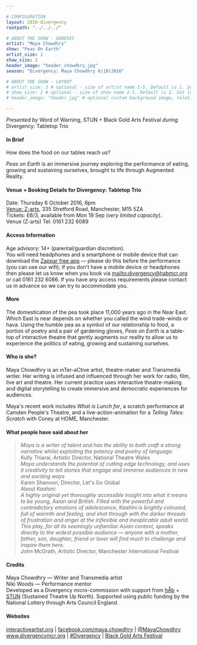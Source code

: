 ```yaml
---

# CONFIGURATION
layout: 2016-divergency
rootpath: "../../../"

# ABOUT THE SHOW - GENERIC
artist: "Maya Chowdhry"
show: "Peas On Earth"
artist_size: 1
show_size: 2
header_image: "header_chowdhry.jpg"
season: "Divergency: Maya Chowdhry 6|10|2016"

# ABOUT THE SHOW - LAYOUT
# artist_size: 1 # optional - size of artist name 1-5. Default is 1. Set longer names to lower values
# show_size: 2 # optional - size of show name 2-5. Default is 2. Set longer names to lower values
# header_image: "header.jpg" # optional custom background image, relative to current page

---
```

*Presented by* Word of Warning, STUN + Black Gold Arts Festival *during* Divergency: Tabletop Trio          
         
#### In Brief                           
How does the food on our tables reach us?       
         
*Peas on Earth* is an immersive journey exploring the performance of eating, growing and sustaining ourselves, brought to life through Augmented Reality.         
         
#### Venue + Booking Details for Divergency: Tabletop Trio    
Date: Thursday 6 October 2016, 6pm         
[Venue: Z-arts](http://www.z-arts.org/about-us/getting-here), 335 Stretford Road, Manchester, M15 5ZA        
Tickets: £6/3, available from Mon 19 Sep (*very limited capacity*).                
Venue (Z-arts) Tel: 0161 232 6089        
             
#### Access Information       
Age advisory: 14+ (parental/guardian discretion).        
You will need headphones and a smartphone or mobile device that can download the <a href="http://www.zappar.com/getzappar/" target="_blank">Zappar free app</a> — please do this before the performance (you can use our wifi); if you don't have a mobile device or headphones then please let us know when you book via <mailto:divergency@habmcr.org> or call 0161 232 6086. If you have any access requirements please contact us in advance so we can try to accommodate you.                  
         
#### More               
The domestication of the pea took place 11,000 years ago in the Near East. Which East is near depends on whether you called the wind trade-winds or hava. Using the humble pea as a symbol of our relationship to food, a portion of poetry and a pair of gardening gloves, *Peas on Earth* is a table-top of interactive theatre that gently augments our reality to allow us to experience the politics of eating, growing and sustaining ourselves.    
            
#### Who is she?  
Maya Chowdhry is an inTer-aCtive artist, theatre-maker and Transmedia writer. Her writing is infused and influenced through her work for radio, film, live art and theatre. Her current practice uses interactive theatre-making and digital storytelling to create immersive and democratic experiences for audiences.          
         
Maya's recent work includes *What is Lunch for*, a scratch performance at Camden People's Theatre, and a live-action-animation for a *Telling Tales: Scratch* with Coney at HOME, Manchester.      
         
#### What people have said about her    
>*Maya is a writer of talent and has the ability to both craft a strong narrative whilst exploiting the potency and poetry of language.*<br>Kully Thiarai, Artistic Director, National Theatre Wales         
>*Maya understands the potential of cutting edge technology, and uses it creativity to tell stories that engage and immerse audiences in new and exciting ways*<br>Karen Shannon, Director, Let's Go Global        
About *Kaahini*:           
>*A highly original yet thoroughly accessible insight into what it means to be young, Asian and British. Filled with the powerful and contradictory emotions of adolescence, Kaahini is brightly coloured, full of warmth and feeling, and shot through with the darker threads of frustration and anger at the inflexible and inexplicable adult world. This play, for all its seemingly unfamiliar Asian context, speaks directly to the widest possible audience — anyone with a mother, father, son, daughter, friend or lover will find much to challenge and inspire them here.*<br>John McGrath, Artistic Director, Manchester International Festival        
         
#### Credits           
Maya Chowdhry — Writer and Transmedia artist         
Niki Woods — Performance mentor         
Developed as a Divergency micro-commission with support from [hÅb](/hab) + <a href="http://stunlive.com" target="_blank">STUN</a> (Sustained Theatre Up North). Supported using public funding by the National Lottery through Arts Council England.            
         
#### Websites          
<a href="http://www.interactiveartist.org" target="_blank">interactiveartist.org</a> | <a href="http://facebook.com/maya.chowdhry" target="_blank">facebook.com/maya.chowdhry</a> | <a href="http://twitter.com/MayaChowdhry" target="_blank">@MayaChowdhry</a><br><a href="http://www.divergencymcr.org" target="_blank">www.divergencymcr.org</a> | <a href="http://twitter.com/hashtag/Divergency" target="_blank">#Divergency</a> | <a href="http://bgafestival.com" target="_blank">Black Gold Arts Festival</a>
